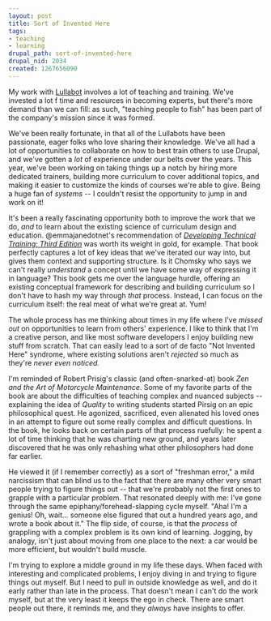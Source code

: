 ```yaml
--- 
layout: post
title: Sort of Invented Here
tags: 
- teaching
- learning
drupal_path: sort-of-invented-here
drupal_nid: 2034
created: 1267656090
---
```

My work with <a href="http://www.lullabot.com">Lullabot</a> involves a lot of teaching and training. We've invested a lot f time and resources in becoming experts, but there's more demand than we can fill: as such, "teaching people to fish" has been part of the company's mission since it was formed.

We've been really fortunate, in that all of the Lullabots have been passionate, eager folks who love sharing their knowledge. We've all had a lot of opportunities to collaborate on how to best train others to use Drupal, and we've gotten a <em>lot</em> of experience under our belts over the years. This year, we've been working on taking things up a notch by hiring more dedicated trainers, building more curriculum to cover additional topics, and making it easier to customize the kinds of courses we're able to give. Being a huge fan of <em>systems</em> -- I couldn't resist the opportunity to jump in and work on it!

It's been a really fascinating opportunity both to improve the work that we do, <em>and</em> to learn about the existing science of curriculum design and education. @emmajanedotnet's recommendation of <a href="http://www.amazon.com/exec/obidos/tg/detail/-/0787988464"><em>Developing Technical Training: Third Edition</em></a> was worth its weight in gold, for example. That book perfectly captures a lot of key ideas that we've iterated our way into, but gives them context and supporting structure. Is it Chomsky who says we can't really <em>understand</em> a concept until we have some way of expressing it in language? This book gets me over the language hurdle, offering an existing conceptual framework for describing and building curriculum so I don't have to hash my way through <em>that</em> process. Instead, I can focus on the curriculum itself: the real meat of what we're great at. Yum!

The whole process has me thinking about times in my life where I've <em>missed out</em> on opportunities to learn from others' experience. I like to think that I'm a creative person, and like most software developers I enjoy building new stuff from scratch. That can easily lead to a sort of de facto "Not Invented Here" syndrome, where existing solutions aren't <em>rejected</em> so much as they're <em>never even noticed.</em>

I'm reminded of Robert Prisig's classic (and often-snarked-at) book <em>Zen and the Art of Motorcycle Maintenance</em>. Some of my favorite parts of the book are about the difficulties of teaching complex and nuanced subjects -- explaining the idea of <em>Quality</em> to writing students started Pirsig on an epic philosophical quest. He agonized, sacrificed, even alienated his loved ones in an attempt to figure out some really complex and difficult questions. In the book, he looks back on certain parts of that process ruefully: he spent a lot of time thinking that he was charting new ground, and years later discovered that he was only rehashing what other philosophers had done far earlier.

He viewed it (if I remember correctly) as a sort of "freshman error," a mild narcissism that can blind us to the fact that there are many other very smart people trying to figure things out -- that we're probably not the first ones to grapple with a particular problem. That resonated deeply with me: I've gone through the same epiphany/forehead-slapping cycle myself. "Aha! I'm a genius! Oh, wait... someone else figured that out a hundred years ago, and wrote a book about it." The flip side, of course, is that the <em>process</em> of grappling with a complex problem is its own kind of learning. Jogging, by analogy, isn't just about moving from one place to the next: a car would be more efficient, but wouldn't build muscle.

I'm trying to explore a middle ground in my life these days. When faced with interesting and complicated problems, I enjoy diving in and trying to figure things out myself. But I need to pull in outside knowledge as well, and do it early rather than late in the process. That doesn't mean I can't do the work myself, but at the very least it keeps the ego in check. There are smart people out there, it reminds me, and they <em>always</em> have insights to offer.
